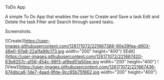 ToDo App

A simple To Do App that enables the user to
Create and Save a task
Edit and Delete the task
Filter and Search through saved tasks.


Screenshots.
 
![Create](https://user-images.githubusercontent.com/126171072/221667386-90e39fea-d903-48e0-97a8-22a1fa99c173.jpg width="200" height="400")
![Edit](https://user-images.githubusercontent.com/126171072/221667420-83b8257c-a156-454c-96f3-af8ed51a50ee.jpg width="200" height="400")
![View](https://user-images.githubusercontent.com/126171072/221667436-674dbca6-1de7-4aad-9fde-9cc85b75f862.jpg width="200" height="400")
